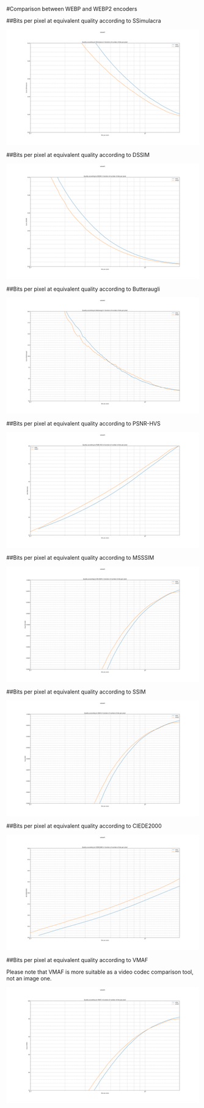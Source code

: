 #Comparison between WEBP and WEBP2 encoders

##Bits per pixel at equivalent quality according to SSimulacra

![Bits per pixel at equivalent quality according to SSimulacra](subset1.ssimulacra.(webp,webp2).svg)

##Bits per pixel at equivalent quality according to DSSIM

![Bits per pixel at equivalent quality according to DSSIM](subset1.dssim.(webp,webp2).svg)

##Bits per pixel at equivalent quality according to Butteraugli

![Bits per pixel at equivalent quality according to Butteraugli](subset1.butteraugli.(webp,webp2).svg)

##Bits per pixel at equivalent quality according to PSNR-HVS

![Bits per pixel at equivalent quality according to Y-PSNR-HVS](subset1.psnr-hvs.(webp,webp2).svg)

##Bits per pixel at equivalent quality according to MSSSIM

![Bits per pixel at equivalent quality according to MSSSIM](subset1.ms-ssim.(webp,webp2).svg)

##Bits per pixel at equivalent quality according to SSIM

![Bits per pixel at equivalent quality according to SSIM](subset1.ssim.(webp,webp2).svg)

##Bits per pixel at equivalent quality according to CIEDE2000

![Bits per pixel at equivalent quality according to CIEDE2000](subset1.ciede2000.(webp,webp2).svg)

##Bits per pixel at equivalent quality according to VMAF

Please note that VMAF is more suitable as a video codec comparison tool, not an image one.

![Bits per pixel at equivalent quality according to VMAF](subset1.vmaf.(webp,webp2).svg)
